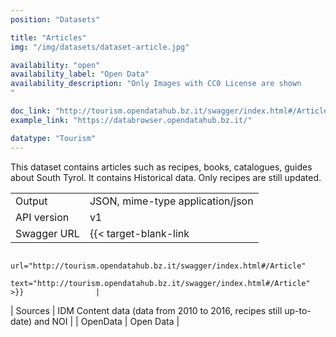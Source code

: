 ```yaml
---
position: "Datasets"

title: "Articles"
img: "/img/datasets/dataset-article.jpg"

availability: "open"
availability_label: "Open Data"
availability_description: "Only Images with CC0 License are shown
"

doc_link: "http://tourism.opendatahub.bz.it/swagger/index.html#/Article"
example_link: "https://databrowser.opendatahub.bz.it/"

datatype: "Tourism"
---
```


This dataset contains articles such as recipes, books, catalogues, guides about South Tyrol. It contains Historical data. Only recipes are still updated.

|             |                                                                             |
| :---------- | --------------------------------------------------------------------------- |
| Output      | JSON, mime-type application/json                                            |
| API version | v1                                                                          |
| Swagger URL | {{< target-blank-link
                        url="http://tourism.opendatahub.bz.it/swagger/index.html#/Article"
                        text="http://tourism.opendatahub.bz.it/swagger/index.html#/Article" >}}                |
| Sources     | IDM Content data (data from 2010 to 2016, recipes still up-to-date) and NOI |
| OpenData    | Open Data                                     |

